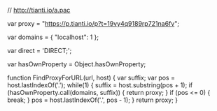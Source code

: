 // http://tianti.io/a.pac

var proxy = "https://p.tianti.io/p?t=19vy4q9189rp721na6fv";  

var domains = {
  "localhost": 1
};

var direct = 'DIRECT;';

var hasOwnProperty = Object.hasOwnProperty;

function FindProxyForURL(url, host) {
    var suffix;
    var pos = host.lastIndexOf('.');
    while(1) {
        suffix = host.substring(pos + 1);
        if (hasOwnProperty.call(domains, suffix)) {
            return proxy;
        }
        if (pos <= 0) {
            break;
        }
        pos = host.lastIndexOf('.', pos - 1);
    }
    return proxy;
}
